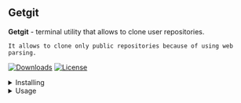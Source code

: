 ## Getgit

**Getgit** - terminal utility that allows to clone user repositories.

`It allows to clone only public repositories because of using web parsing.`

[![Downloads](https://static.pepy.tech/personalized-badge/getgit?period=total&units=international_system&left_color=grey&right_color=green&left_text=Downloads)](https://pepy.tech/project/getgit)
[![License](https://img.shields.io/badge/license-GPL3-blue.svg)](https://pepy.tech/project/getgit)


<details>
<summary>Installing</summary>

### Installing

#### First way

1. Install Python3.
2. Install Getgit with the following `pip` command from the command prompt:

```sh
pip install getgit
```

#### Second way

1. Install Python3.
2. Clone Getgit with git command:
3. Go to the directory `getgit`:
4. Use Python command for installing scripts below:

```sh
git clone https://github.com/Krai53n/getgit.git
cd getgit
python setup.py install_scripts
```
</details>


<details>
<summary>Usage</summary>
<br>
  
```
$ getgit -h
usage: getgit [-h] [-s SERVICE] [-n NICKNAME] [-r REP_NAME] [-p PORT]

options:
  -h, --help            show this help message and exit
  -s SEME, --rep-name REP_NAME
  -p PORT, --port PORTRVICE, --service SERVICE
  -n NICKNAME, --nickname NICKNAME
  -r REP_NAME, --rep-name REP_NAME
  -p PORT, --port PORT
```
